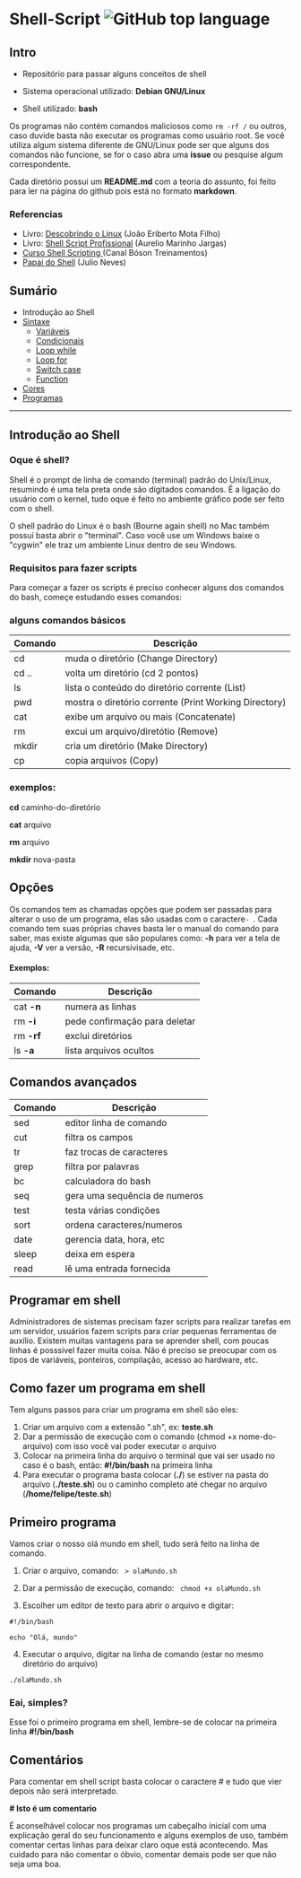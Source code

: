 # Shell-Script ![GitHub top language](https://img.shields.io/github/languages/top/Felipe-Santos97/Shell-Script)

## Intro

* Repositório para passar alguns conceitos de shell 

* Sistema operacional utilizado: **Debian GNU/Linux** 

* Shell utilizado: **bash**

 Os programas não contém comandos maliciosos como `rm -rf /` ou outros, caso duvide basta não executar os programas como usuário root.
Se você utiliza algum sistema diferente de GNU/Linux pode ser que alguns dos comandos não funcione, se for o caso abra uma **issue** ou pesquise algum correspondente.

Cada diretório possui um **README.md** com a teoria do assunto, foi feito para ler na página do github pois está no formato **markdown**.

### Referencias
* Livro: [Descobrindo o Linux](https://novatec.com.br/livros/linux-3ed/) (João Eriberto Mota Filho)
* Livro: [Shell Script Profissional](https://www.shellscript.com.br/) (Aurelio Marinho Jargas)
* [ Curso Shell Scripting ](https://www.youtube.com/watch?v=EOLPUc6oo-w&list=PLucm8g_ezqNrYgjXC8_CgbvHbvI7dDfhs) (Canal Bóson Treinamentos)
* [Papai do Shell](https://www.youtube.com/channel/UCpIYXOF825aX8qq77xnTCLQ) (Julio Neves)

## Sumário
* Introdução ao Shell
* [Sintaxe](https://github.com/Felipe-Santos97/Shell-Script/tree/main/sintaxe)
  * [Variáveis](https://github.com/Felipe-Santos97/Shell-Script/tree/main/sintaxe/variaveis)
  * [Condicionais](https://github.com/Felipe-Santos97/Shell-Script/tree/main/sintaxe/condicionais)
  * [Loop while](https://github.com/Felipe-Santos97/Shell-Script/tree/main/sintaxe/loop_while)
  * [Loop for](https://github.com/Felipe-Santos97/Shell-Script/tree/main/sintaxe/loop_for)
  * [Switch case](https://github.com/Felipe-Santos97/Shell-Script/tree/main/sintaxe/switch_case)
  * [Function](https://github.com/Felipe-Santos97/Shell-Script/tree/main/sintaxe/function)
* [Cores](https://github.com/Felipe-Santos97/Shell-Script/tree/main/cores)
* [Programas](https://github.com/Felipe-Santos97/Shell-Script/tree/main/programas)  
  
  
***
## Introdução ao Shell  

### Oque é shell?
Shell é o prompt de linha de comando (terminal) padrão do Unix/Linux, resumindo é uma tela preta onde são digitados comandos.
É a ligação do usuário com o kernel, tudo oque é feito no ambiente gráfico pode ser feito com o shell. 

O shell padrão do Linux é o bash (Bourne again shell) no Mac também possui basta abrir o "terminal". Caso você use um Windows baixe o "cygwin" ele traz um ambiente Linux 
dentro de seu Windows.


### Requisitos para fazer scripts
Para começar a fazer os scripts é preciso conhecer alguns dos comandos do bash, começe estudando esses comandos:

### alguns comandos básicos
Comando | Descrição
--------|------------
 cd | muda o diretório (Change Directory)
 cd .. | volta um diretório (cd 2 pontos)
 ls | lista o conteúdo do diretório corrente (List) 
 pwd | mostra o diretório corrente (Print Working Directory)
 cat | exibe um arquivo ou mais (Concatenate)
 rm | excui um arquivo/diretótio (Remove)
 mkdir | cria um diretório (Make Directory)
 cp | copia arquivos (Copy)

### exemplos:
**cd** caminho-do-diretório

**cat** arquivo 

**rm** arquivo 

**mkdir** nova-pasta

## Opções 
Os comandos tem as chamadas opções que podem ser passadas para alterar o uso de um programa, elas são usadas com o caractere`- `.
Cada comando tem suas próprias chaves basta ler o manual do comando para saber, mas existe algumas que são populares como:
**-h** para ver a tela de ajuda, **-V** ver a versão, **-R** recursivisade, etc.

#### Exemplos:


Comando     | Descrição 
----------- | -------
cat **-n**  | numera as linhas
rm **-i**   | pede confirmação para deletar
rm **-rf**  | exclui diretórios
ls **-a**   | lista arquivos ocultos




## Comandos avançados


Comando | Descrição 
-------- | ----------
sed  | editor linha de comando
cut  | filtra os campos
tr   | faz trocas de caracteres
grep | filtra por palavras
bc   | calculadora do bash
seq  | gera uma sequência de numeros
test | testa várias condições
sort | ordena caracteres/numeros
date | gerencia data, hora, etc
sleep | deixa em espera
read  | lê uma entrada fornecida

## Programar em shell
Administradores de sistemas precisam fazer scripts para realizar tarefas em um servidor, usuários fazem scripts para criar pequenas ferramentas de auxílio.
Existem muitas vantagens para se aprender shell, com poucas linhas é posssivel fazer muita coisa.
Não é preciso se preocupar com os tipos de variáveis, ponteiros, compilação, acesso ao hardware, etc. 

## Como fazer um programa em shell
Tem alguns passos para criar um programa em shell são eles:

1. Criar um arquivo com a extensão ".sh", ex: **teste.sh**
2. Dar a permissão de execução com o comando (chmod +x nome-do-arquivo) com isso você vai poder executar o arquivo
3. Colocar na primeira linha do arquivo o terminal que vai ser usado no caso é o bash, então: **#!/bin/bash** na primeira linha
4. Para executar o programa basta colocar (**./**) se estiver na pasta do arquivo (**./teste.sh**) ou o caminho completo até chegar no arquivo (**/home/felipe/teste.sh**)

## Primeiro programa
Vamos criar o nosso olá mundo em shell, tudo será feito na linha de comando.

1. Criar o arquivo, comando: ` > olaMundo.sh`
 
2. Dar a permissão de execução, comando: ` chmod +x olaMundo.sh` 
 
3. Escolher um editor de texto para abrir o arquivo e digitar:

```
#!/bin/bash

echo "Olá, mundo"

```
4. Executar o arquivo, digitar na linha de comando (estar no mesmo diretório do arquivo)


`./olaMundo.sh`

### Eai, simples?
Esse foi o primeiro programa em shell, lembre-se de colocar na primeira linha **#!/bin/bash**

## Comentários 
Para comentar em shell script basta colocar o caractere # e tudo que vier depois não será interpretado. 

**# Isto é um comentario**

É aconselhável colocar nos programas um cabeçalho inicial com uma explicação geral do seu funcionamento e alguns exemplos de uso,
também comentar certas linhas para deixar claro oque está acontecendo. Mas cuidado para não comentar o óbvio, comentar demais pode ser que não seja uma boa.  
